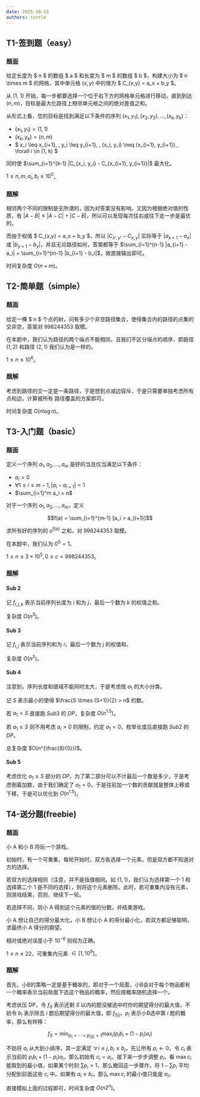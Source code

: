 ```yaml
---
date: 2025-10-16
authors: sintle
---
```


## T1-签到题（easy）

### 题面

给定长度为 $ n $ 的数组 $ a $ 和长度为 $ m $ 的数组 $ b $，构建大小为 $ n \times m $ 的网格，其中单元格 $(x, y)$ 中的值为 $ C_{x,y} = a_x + b_y $。

从 (1, 1) 开始，每一步都要选择一个位于右下方的网格单元格进行移动，直到到达 $(n, m)$，目标是最大化路径上相邻单元格之间的绝对差值之和。

从形式上看，您的目标是找到满足以下条件的序列 $(x_1, y_1), (x_2, y_2), \ldots, (x_k, y_k)$：

- $(x_1, y_1) = (1, 1)$
- $(x_k, y_k) = (n, m)$
- $ x_i \leq x_{i+1}, \, y_i \leq y_{i+1}, \, (x_i, y_i) \neq (x_{i+1}, y_{i+1}) \, \forall i \in [1, k) $

同时使 $\sum_{i=1}^{k-1} |C_{x_i, y_i} - C_{x_{i+1}, y_{i+1}}|$ 最大化。

$1\leq n,m,a_i,b_i\leq 10^5$。

### 题解

相邻两个不同的限制是无所谓的，因为对答案没有影响。又因为根据绝对值的性质，有 $|A - B| \leq |A - C| + |C - B|$，所以可以发现每次往右或往下走一步是最优的。

而由于权值 $ C_{x,y} = a_x + b_y $，所以 $|C_{x',y'} - C_{x,y}|$ 实际等于 $|a_{x+1} - a_x|$ 或 $|b_{y+1} - b_y|$，并且无论路径如何，答案都等于 $\sum_{i=1}^{n-1} |a_{i+1} - a_i| + \sum_{i=1}^{m-1} |b_{i+1} - b_i|$，故直接输出即可。

时间复杂度 $O(n + m)$。

## T2-简单题（simple）

### 题面

给定一棵 $ n $ 个点的树，问有多少个非空路径集合，使得集合内的路径的点集的交非空，答案对 $998244353$ 取模。

在本题中，我们认为路径的两个端点不能相同，且我们不区分端点的顺序，即路径 $(1,2)$ 和路径 $(2,1)$ 我们认为是一样的。

$1\leq n\leq 10^6$。

### 题解

考虑到路径的交一定是一条路径，于是想到点减边容斥，于是只需要单独考虑所有点和边，计算被所有 路径覆盖的方案即可。

时间复杂度 $O(n\log n)$。

## T3-入门题（basic）

### 题面

定义一个序列 $a_1, a_2, \ldots, a_m$ 是好的当且仅当满足以下条件：

- $a_i > 0$
- $\forall 1 \leq i \leq m - 1, |a_i - a_{i+1}| = 1$
- $\sum_{i=1}^m a_i = n$

对于一个序列 $a_1, a_2, \ldots, a_m$，定义

$$f(a) = \sum_{i=1}^{m-1} [a_i > a_{i+1}]$$

求所有好的序列的 $c^{f(a)}$ 之和，对 $998244353$ 取模。

在本题中，我们认为 $0^0 = 1$。

$1\leq n\leq3\times10^5,0\leq c<998244353$。


### 题解

#### Sub 2

记 $f_{i,j,k}$ 表示当前序列长度为 $i$ 和为 $j$，最后一个数为 $k$ 的权值之和。

复杂度 $O(n^3)$。

#### Sub 3

记 $f_{i,j}$ 表示当前序列和为 $i$，最后一个数为 $j$ 的权值和。

复杂度 $O(n^2)$。

#### Sub 4

注意到，序列长度和值域不能同时太大，于是考虑按 $a_1$ 的大小分类。

记 $S$ 表示最小的使得 $\frac{S \times (S+1)}{2} > n$ 的数。

若 $a_1 < S$ 直接跑 $Sub3$ 的 $DP$，复杂度 $O(n^{1.5})$。

若 $a_1 \geq S$ 则不用考虑 $a_i > 0$ 的限制，约定 $a_1 = 0$，枚举长度后直接跑 $Sub2$ 的 $DP$。

总复杂度 $O(n^{\frac{8}{5}})$。

#### Sub 5

考虑优化 $a_1 \geq S$ 部分的 $DP$，为了第二部分可以不计最后一个数是多少，于是考虑倒着加数，由于我们确定了 $a_1 = 0$，于是往前加一个数的贡献就是整体上移或下移，于是可以优化到 $O(n^{1.5})$。

## T4-送分题(freebie)

### 题面

小 A 和小 B 将玩一个游戏。

初始时，有一个可重集，每轮开始时，双方各选择一个元素，但是双方都不知道对方的选择。

若双方的选择相同（注意，并不是指值相同。如 $\{1, 1\}$，我们认为选择第一个 1 和选择第二个 1 是不同的选择），则将这个元素删除。此时，若可重集内没有元素，则游戏结束，否则，继续下一轮。

若选择不同，则小 A 得到这个元素的值的分数，并结束游戏。

小 A 想让自己的得分最大化，小 B 想让小 A 的得分最小化，若双方都足够聪明，求最终小 A 得分的期望。

相对或绝对误差小于 $10^{-6}$ 则视为正确。

$1\leq n\leq22$，可重集内元素 $\in[1,10^9]$。


### 题解


首先，小B的策略一定是基于概率的，即对于一个局面，小B会对于每个物品都有一个概率表示当前局面下选这个物品的概率，然后按概率随机选择一个。

考虑状压 DP，令 $f_S$ 表示还剩 $S$ 以内的题没被选中时你的期望得分的最大值，不妨令 $b_i$ 表示除去 $i$ 题后期望得分的最大值，即 $f_{S|i}$，$p_i$ 表示小B选中第 $i$ 题的概率，那么有转移：

$$f_S = \min_{p_1 + \cdots + p_{|S|}=1} \max_i (p_i b_i + (1 - p_i) a_i)$$

不妨将 $a_i$ 从大到小排序，其一定满足 $\forall i \leq j, b_i \leq b_j$，先让所有 $p_i \leftarrow 0$，令 $c_i$ 表示当前的 $p_i b_i + (1 - p_i) a_i$，那么初始有 $c_i = a_i$，接下来一步步调整 $p_i$，看 $\max c_i$ 能取到的最小值，如果某个时刻 $\sum p_i > 1$，那么撤回这一步骤作，将 $1 - \sum p_i$ 平均分配到前面这些 $c_i$ 中。如果有 $a_i \leq b_i$，那么 $\max c_i$ 的最小值只能是 $a_i$。

直接模拟上面的过程即可，时间复杂度 $O(n2^n)$。

